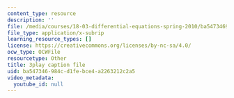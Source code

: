```yaml
---
content_type: resource
description: ''
file: /media/courses/18-03-differential-equations-spring-2010/ba547346984cd1febce4a2263212c2a5_SioXozu-Loo.srt
file_type: application/x-subrip
learning_resource_types: []
license: https://creativecommons.org/licenses/by-nc-sa/4.0/
ocw_type: OCWFile
resourcetype: Other
title: 3play caption file
uid: ba547346-984c-d1fe-bce4-a2263212c2a5
video_metadata:
  youtube_id: null
---
```

